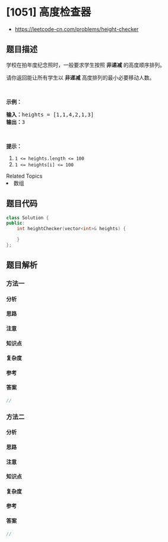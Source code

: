 

# [1051] 高度检查器
* https://leetcode-cn.com/problems/height-checker


## 题目描述

<p>学校在拍年度纪念照时，一般要求学生按照 <strong>非递减</strong> 的高度顺序排列。</p>

<p>请你返回能让所有学生以 <strong>非递减</strong> 高度排列的最小必要移动人数。</p>

<p>&nbsp;</p>

<p><strong>示例：</strong></p>

<pre><strong>输入：</strong>heights =&nbsp;[1,1,4,2,1,3]
<strong>输出：</strong>3</pre>

<p>&nbsp;</p>

<p><strong>提示：</strong></p>

<ol>
	<li><code>1 &lt;= heights.length &lt;= 100</code></li>
	<li><code>1 &lt;= heights[i] &lt;= 100</code></li>
</ol>
<div><div>Related Topics</div><div><li>数组</li></div></div>


## 题目代码

```cpp
class Solution {
public:
    int heightChecker(vector<int>& heights) {

    }
};
```


## 题目解析


### 方法一

#### 分析

#### 思路

#### 注意

#### 知识点

#### 复杂度

#### 参考

#### 答案

```cpp
//
```


### 方法二

#### 分析

#### 思路

#### 注意

#### 知识点

#### 复杂度

#### 参考

#### 答案

```cpp
//
```



